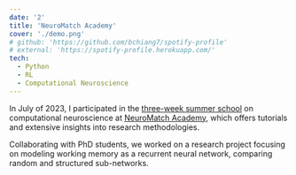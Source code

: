 ```yaml
---
date: '2'
title: 'NeuroMatch Academy'
cover: './demo.png'
# github: 'https://github.com/bchiang7/spotify-profile'
# external: 'https://spotify-profile.herokuapp.com/'
tech:
  - Python
  - RL
  - Computational Neuroscience
---
```


In July of 2023, I participated in the [three-week summer school](https://compneuro.neuromatch.io/tutorials/intro.html) on computational neuroscience at [NeuroMatch Academy](https://academy.neuromatch.io/), which offers tutorials and extensive insights into research methodologies.

Collaborating with PhD students, we worked on a research project focusing on modeling working memory as a recurrent neural network, comparing random and structured sub-networks.
